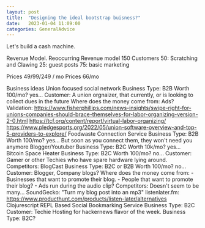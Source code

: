 ```yaml
---
layout: post
title:  "Designing the ideal bootstrap buisness?"
date:   2023-01-04 11:09:00
categories: GeneralAdvice
---
```


Let's build a cash machine. 

Revenue Model.
Reoccurring Revenue model
150 Customers
50: Scratching and Clawing
25: guest posts
75: basic marketing

Prices 49/99/249 / mo
Prices 66/mo

Business ideas
    Union focused social network
        Business Type: B2B
        Worth 100/mo? yes...
        Customer: 
            A union orgnaizer, that currently, or is looking to collect dues in the future
        Where does the money come from:
            Ads?
        Validation: 
            https://www.fisherphillips.com/news-insights/swipe-right-for-unions-companies-should-brace-themselves-for-labor-organizing-version-2-0.html
            https://tcf.org/content/report/virtual-labor-organizing/
            https://www.pledgesports.org/2022/05/union-software-overview-and-top-5-providers-to-explore/
    Foodwaste Connection Service
        Business Type: B2B
        Worth 100/mo? yes...
        But soon as you connect them, they won't need you anymore
    Blogger/Youtuber
        Business Type: B2C
        Worth 10k/mo? yes...
    Bitcoin Space Heater
        Business Type: B2C
        Worth 100/mo? no...
        Customer: Gamer or other Techies who have spare hardware lying around. 
        Competitors: 
    BlogCast
        Business Type: B2C or B2B
        Worth 100/mo? no...
        Customer: Blogger, Company blogs?
        Where does the money come from: 
            - Businesses that want to promote their blog.
            - People that want to promote their blog?
            - Ads run during the audio clip?
        Competitors: 
            Doesn't seem to be many...
            SoundGecko: "Turn my blog post into an mp3"
            listenlater.fm: 
            https://www.producthunt.com/products/listen-later/alternatives
    Clojurescript REPL Based Social Bookmarking Service
        Business Type: B2C
        Customer: Techie
    Hosting for hackernews flavor of the week.
        Business Type: B2C?